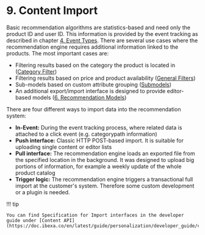 # 9. Content Import

Basic recommendation algorithms are statistics-based and need only the product ID and user ID. This information is provided by the event tracking as described in chapter [4. Event Types](event_types.md).
There are several use cases where the recommendation engine requires additional information linked to the products.
The most important cases are:

- Filtering results based on the category the product is located in ([Category Filter](filters.md#category-filter))
- Filtering results based on price and product availability ([General Filters](filters.md#general-filters))
- Sub-models based on custom attribute grouping ([Submodels](recommendation_models.md#submodels))
- An additional export/import interface is designed to provide editor-based models ([6. Recommendation Models](recommendation_models.md))

There are four different ways to import data into the recommendation system:

- **In-Event:** During the event tracking process, where related data is attached to a click event (e.g. categorypath information)
- **Push interface:** Classic HTTP POST-based import. It is suitable for uploading single content or editor lists
- **Pull interface:** The recommendation engine loads an exported file from the specified location in the background. It was designed to upload big portions of information, for example a weekly update of the whole product catalog
- **Trigger logic:** The recommendation engine triggers a transactional full import at the customer's system. Therefore some custom development or a plugin is needed. 

!!! tip

    You can find Specification for Import interfaces in the developer guide under [Content API](https://doc.ibexa.co/en/latest/guide/personalization/developer_guide/content_api).
